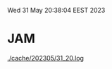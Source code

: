 Wed 31 May 20:38:04 EEST 2023
# JAM
<a href='./cache/202305/31_20.log'>./cache/202305/31_20.log</a>
